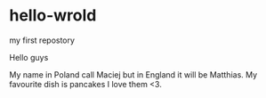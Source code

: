 # hello-wrold
my first repostory

Hello guys 

My name in Poland call Maciej but in England it will be Matthias.
My favourite dish is pancakes I love them <3.
